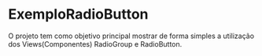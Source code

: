 # ExemploRadioButton
O projeto tem como objetivo principal mostrar de forma simples a utilização dos Views(Componentes) RadioGroup e RadioButton.
